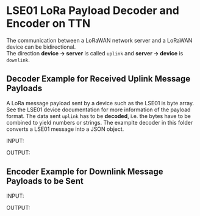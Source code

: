 # LSE01 LoRa Payload Decoder and Encoder on TTN

The communication between a LoRaWAN network server and a LoRaWAN device can be bidirectional. <br>
The direction **device -> server** is called `uplink` and **server -> device** is `downlink`.




## Decoder Example for Received Uplink Message Payloads 

A LoRa message payload sent by a device such as the LSE01 is byte array. See the LSE01 device documentation for more information of the payload format. The data sent `uplink` has to be **decoded**, i.e. the bytes have to be combined to yield numbers or strings. 
The examplte decoder in this folder converts a LSE01 message into a JSON object. 


INPUT: <br>



OUTPUT: <br>

## Encoder Example for Downlink Message Payloads to be Sent

INPUT: <br>


OUTPUT: <br>

